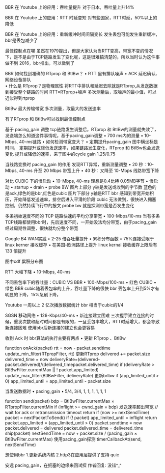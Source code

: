 BBR 在 Youtube 上的应用：吞吐量提升
  对于日本，吞吐量上升14%

BBR 在 Youtube 上的应用：RTT 时延变短
  对有些国家，RTT时延，50%以上的降低


BBR 在 Youtube 上的应用：重新缓冲时间间隔变长   发生丢包可能发生重新缓冲，bbr是丢包减少了


最佳控制点在哪
 虽然在1979提出，但是大家认为当RTT变高，带宽不变的情况下，是不是由于TCP链路发生了变化呢，这是很难搞清楚的，所以当时认为这件事做不到
   2016，bbr推出，可以做到了


BBR 如何找到准确的 RTprop 和 BtlBw？
• RTT 里有排队噪声
  • ACK 延迟确认、网络设备排队     
• 什么是 RTprop？是物理属性  将RTT中排队和延迟去除就是RTprop,从发送数据到接受整个链路的时间
  RTT=RTprop+噪声
  多次测量后，取噪声的最小值，可以近似得到rtprop

BtlBw  最大传输带宽
  多次测量，取最大的发送速率

有了RTprop 和 BtlBw可以找到最佳控制点



基于 pacing_gain 调整    tcp链路发生调整后，RTprop 和 BtlBw的测量就失效了，发送端怎么知道这件事情呢，基于pacing_gain调整
• 700 ms内的测量 
  • 10-Mbps, 40-ms链路
• 如何检测带宽变大？
  • 定期提升pacing_gain
 图中横坐标是时间，
 定期提升或降低发送速率，如果链路发生变化，RTprop 和 BtlBw也会发送变化
  提升或降低的速率，来于图中的cycle gain 1.25/0.75


当线路变换时 pacing_gain 的作用  发现RTT异常，重新测量调整
• 20 秒：10-Mbps, 40-ms 升至 20 Mbps   带宽上升
• 40 秒：又降至 10-Mbps     线路带宽下降



对比 CUBIC 下的慢启动
• 10-Mbps, 40-ms   理想是0.4比特 0.05MB字节
• 慢启动
  • startup
  • drain
  • probe BW
  图片上部分 y轴是发送或收到的字节数  蓝色的是ack,绿色的是bbr,红色是cubic
  图片下部分 y轴是RTT 
    bbr 感知到带宽开始积压，开始降低发送速率，排空后进入平滑的阶段
    cubic 无法做到，很快进入拥塞控制，仍然持续飞行中的报文
    probe bw 就是探测带宽是否发生变化



多条初始速度不同的 TCP 链路快速的平均分享带宽
 • 100-Mbps/10-ms
  当有多条TCP线路都使用bbr时，先后速度不同，一开始没法均分带宽，由于pacing_gain经过周期性调整，很快就均分整个带宽



Google B4 WAN实践
• 2-25 倍吞吐量提升
  • 累积分布函数
• 75%连接受限于 linux kerner 接收缓存
• 在美国-欧洲路径上提升 linux kernal 接收缓存上限后有 133 倍提升

 图中cdf 累积分布图


RTT 大幅下降
 • 10-Mbps, 40-ms


不同丢包率下的吞吐量：CUBIC VS BBR
• 100-Mbps/100-ms
• 红色 CUBIC
• 绿色 BBR
 cubic随着丢包率的上升，吞吐量下降的很快
 bbr 丢包率上升到5%才有明显的下降，15%急剧下降，


Youtube 一周以上 2 亿次播放数据统计
 bbr 相当于cubic的1/4



SGSN 移动网络
• 128-Kbps/40-ms
• 新连接建立困难
  三次握手建立连接的时候，重发次数和超时时间都是有限的，一旦丢包率增大，RTT时延增大，都会导致新连接困难
  使用bbr后新连接的建立也会更容易



收到 Ack 时   bbr算法的执行主要有两点
• 更新 RTprop 、BtlBw

function onAck(packet) 
   rtt = now - packet.sendtime 
   update_min_filter(RTpropFilter, rtt)   更新RTprop
   delivered += packet.size 
   delivered_time = now 
   deliveryRate=(delivered-packet.delivered)/(delivered_timepacket.delivered_time) 
   if (deliveryRate > BtlBwFilter.currentMax || ! packet.app_limited) 
     update_max_filter(BtlBwFilter, deliveryRate)   更新brlbw
   if (app_limited_until > 0) 
     app_limited_until = app_limited_until - packet.size



当发送数据时
• pacing_gain
  • 5/4, 3/4, 1, 1, 1, 1, 1, 1

function send(packet) 
  bdp = BtlBwFilter.currentMax × RTpropFilter.currentMin 
  if (inflight >= cwnd_gain × bdp)  发送速率超出带宽
   // wait for ack or retransmission timeout 
   return 
  if (now >= nextSendTime) 
    packet = nextPacketToSend() 
    if (! packet) 
       app_limited_until = inflight 
    return 
    packet.app_limited = (app_limited_until > 0) 
    packet.sendtime = now 
    packet.delivered = delivered 
    packet.delivered_time = delivered_time 
    ship(packet) 
    nextSendTime = now + packet.size / (pacing_gain × BtlBwFilter.currentMax) 使用pacing_gain探测
  timerCallbackAt(send, nextSendTime)


想使用bbr 1.更新系统内核  2.http3在应用层提供了支持 quic


安远
pacing_gain，在拥塞的边缘来回试探
作者回复: 没错^_^